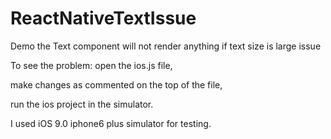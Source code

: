 # ReactNativeTextIssue
Demo the Text component will not render anything if text size is large issue

To see the problem:
open the ios.js file,

make changes as commented on the top of the file,


run the ios project in the simulator.


I used iOS 9.0 iphone6 plus simulator for testing.
